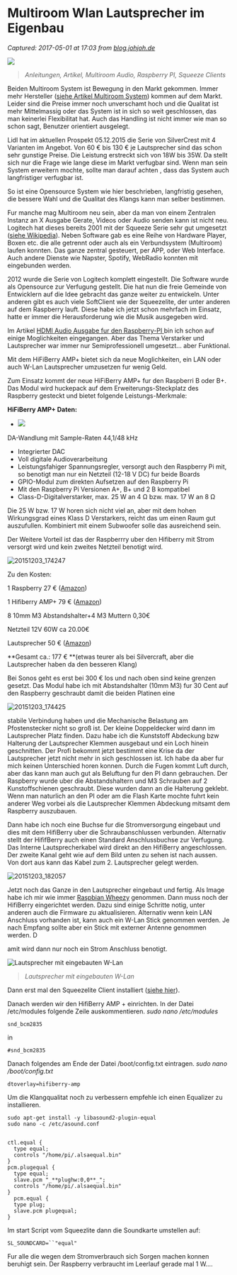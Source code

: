 # Multiroom Wlan Lautsprecher im Eigenbau

_Captured: 2017-05-01 at 17:03 from [blog.johjoh.de](http://blog.johjoh.de/multiroom-wlan-lautsprecher-im-eigenbau/)_

![](https://i0.wp.com/blog.johjoh.de/wp-content/uploads/2015/12/2376-eva1-e1453481961413.jpg?resize=634%2C372)

> _Anleitungen, Artikel, Multiroom Audio, Raspberry PI, Squeeze Clients_

Beiden Multiroom System ist Bewegung in den Markt gekommen. Immer mehr Hersteller ([siehe Artikel Multiroom System](http://blog.johjoh.de/multiroom-system/)) kommen auf dem Markt. Leider sind die Preise immer noch unverschamt hoch und die Qualitat ist mehr Mittelmassig oder das System ist in sich so weit geschlossen, das man keinerlei Flexibilitat hat. Auch das Handling ist nicht immer wie man so schon sagt, Benutzer orientiert ausgelegt.

Lidl hat im aktuellen Prospekt 05.12.2015 die Serie von SilverCrest mit 4 Varianten im Angebot. Von 60 € bis 130 € je Lautsprecher sind das schon sehr gunstige Preise. Die Leistung erstreckt sich von 18W bis 35W. Da stellt sich nur die Frage wie lange diese im Markt verfugbar sind. Wenn man sein System erweitern mochte, sollte man darauf achten , dass das System auch langfristiger verfugbar ist.

So ist eine Opensource System wie hier beschrieben, langfristig gesehen, die bessere Wahl und die Qualitat des Klangs kann man selber bestimmen.

Fur manche mag Multiroom neu sein, aber da man von einem Zentralen Instanz an X Ausgabe Gerate, Videos oder Audio senden kann ist nicht neu. Logitech hat dieses bereits 2001 mit der Squeeze Serie sehr gut umgesetzt ([siehe Wikipedia](https://de.wikipedia.org/wiki/Squeezebox)). Neben Software gab es eine Reihe von Hardware Player, Boxen etc. die alle getrennt oder auch als ein Verbundsystem (Multiroom) laufen konnten. Das ganze zentral gesteuert, per APP, oder Web Interface. Auch andere Dienste wie Napster, Spotify, WebRadio konnten mit eingebunden werden.

2012 wurde die Serie von Logitech komplett eingestellt. Die Software wurde als Opensource zur Verfugung gestellt. Die hat nun die freie Gemeinde von Entwicklern auf die Idee gebracht das ganze weiter zu entwickeln. Unter anderen gibt es auch viele SoftClient wie der Squeezelite, der unter anderen auf dem Raspberry lauft. Diese habe ich jetzt schon mehrfach im Einsatz, hatte er immer die Herausforderung wie die Musik ausgegeben wird.

Im Artikel [HDMI Audio Ausgabe fur den Raspberry-PI ](http://blog.johjoh.de/hdmi-audio-ausgabe-fuer-den-raspberry-pi/)bin ich schon auf einige Moglichkeiten eingegangen. Aber das Thema Verstarker und Lautsprecher war immer nur Semiprofessionell umgesetzt… aber Funktional.

Mit dem HiFiBerry AMP+ bietet sich da neue Moglichkeiten, ein LAN oder auch W-Lan Lautsprecher umzusetzen fur wenig Geld.

Zum Einsatz kommt der neue HiFiBerry AMP+ fur den Raspberri B oder B+. Das Modul wird huckepack auf dem Erweiterungs-Steckplatz des Raspberry gesteckt und bietet folgende Leistungs-Merkmale:

**HiFiBerry AMP+ Daten:**

  * ![](https://i2.wp.com/blog.johjoh.de/wp-content/uploads/2015/12/HifiBerry.jpg?resize=248%2C300)

DA-Wandlung mit Sample-Raten 44,1/48 kHz
  * Integrierter DAC
  * Voll digitale Audioverarbeitung
  * Leistungsfahiger Spannungsregler, versorgt auch den Raspberry Pi mit, so benotigt man nur ein Netzteil (12-18 V DC) fur beide Boards
  * GPIO-Modul zum direkten Aufsetzen auf den Raspberry Pi
  * Mit den Raspberry Pi Versionen A+, B+ und 2 B kompatibel
  * Class-D-Digitalverstarker, max. 25 W an 4 Ω bzw. max. 17 W an 8 Ω

Die 25 W bzw. 17 W horen sich nicht viel an, aber mit dem hohen Wirkungsgrad eines Klass D Verstarkers, reicht das um einen Raum gut auszufullen. Kombiniert mit einem Subwoofer solle das ausreichend sein.

Der Weitere Vorteil ist das der Raspberrry uber den Hifiberry mit Strom versorgt wird und kein zweites Netzteil benotigt wird.

![20151203_174247](https://i2.wp.com/blog.johjoh.de/wp-content/uploads/2016/01/20151203_174247.jpg?resize=300%2C169)

Zu den Kosten:

1 Raspberry 27 € ([Amazon](http://www.amazon.de/gp/product/B00T2U7R7I/ref=as_li_tl?ie=UTF8&camp=1638&creative=6742&creativeASIN=B00T2U7R7I&linkCode=as2&tag=johjoh-21))

1 Hifiberry AMP+ 79 € ([Amazon](http://www.amazon.de/gp/product/B00UTV03G6/ref=as_li_tl?ie=UTF8&camp=1638&creative=6742&creativeASIN=B00UTV03G6&linkCode=as2&tag=johjoh-21))

8 10mm M3 Abstandshalter+4 M3 Muttern 0,30€

Netzteil 12V 60W ca 20.00€

Lautsprecher 50 € ([Amazon](http://www.amazon.de/gp/product/B00W7DMF6U/ref=as_li_tl?ie=UTF8&camp=1638&creative=6742&creativeASIN=B00W7DMF6U&linkCode=as2&tag=johjoh-21))

**Gesamt ca.: 177 € **(etwas teurer als bei Silvercraft, aber die Lautsprecher haben da den besseren Klang)

Bei Sonos geht es erst bei 300 € los und nach oben sind keine grenzen gesetzt. Das Modul habe ich mit Abstandshalter (10mm M3) fur 30 Cent auf den Raspberry geschraubt damit die beiden Platinen eine

![20151203_174425](https://i2.wp.com/blog.johjoh.de/wp-content/uploads/2016/01/20151203_174425.jpg?resize=300%2C169)

stabile Verbindung haben und die Mechanische Belastung am Pfostenstecker nicht so groß ist. Der kleine Doppeldecker wird dann im Lautsprecher Platz finden. Dazu habe ich die Kunststoff Abdeckung bzw Halterung der Lautsprecher Klemmen ausgebaut und ein Loch hinein geschnitten. Der Profi bekommt jetzt bestimmt eine Krise da der Lautsprecher jetzt nicht mehr in sich geschlossen ist. Ich habe da aber fur mich keinen Unterschied horen konnen. Durch die Fugen kommt Luft durch, aber das kann man auch gut als Beluftung fur den PI dann gebrauchen. Der Raspberry wurde uber die Abstandshaltern und M3 Schrauben auf 2 Kunstoffschienen geschraubt. Diese wurden dann an die Halterung geklebt. Wenn man naturlich an den PI oder am die Flash Karte mochte fuhrt kein anderer Weg vorbei als die Lautsprecher Klemmen Abdeckung mitsamt dem Raspberry auszubauen.

Dann habe ich noch eine Buchse fur die Stromversorgung eingebaut und dies mit dem HifiBerry uber die Schraubanschlussen verbunden. Alternativ stellt der HififBerry auch einen Standard Anschlussbuchse zur Verfugung. Das Interne Lautsprecherkabel wird direkt an den HifiBerry angeschlossen. Der zweite Kanal geht wie auf dem Bild unten zu sehen ist nach aussen. Von dort aus kann das Kabel zum 2. Lautsprecher gelegt werden.

![20151203_182057](https://i1.wp.com/blog.johjoh.de/wp-content/uploads/2016/01/20151203_182057.jpg?resize=300%2C169)

Jetzt noch das Ganze in den Lautsprecher eingebaut und fertig. Als Image habe ich mir wie immer [Raspbian Wheezy](https://www.raspberrypi.org/downloads/raspbian/) genommen. Dann muss noch der HifiBerry eingerichtet werden. Dazu sind einige Schritte notig, unter anderen auch die Firmware zu aktualisieren. Alternativ wenn kein LAN Anschluss vorhanden ist, kann auch ein W-Lan Stick genommen werden. Je nach Empfang sollte aber ein Stick mit externer Antenne genommen werden. D

amit wird dann nur noch ein Strom Anschluss benotigt.

![Lautsprecher mit eingebauten W-Lan](https://i1.wp.com/blog.johjoh.de/wp-content/uploads/2016/01/20151203_182625.jpg?resize=300%2C169)

> _Lautsprecher mit eingebauten W-Lan_

Dann erst mal den Squeezelite Client installiert ([siehe hier](http://blog.johjoh.de/squeezelite-auf-den-raspberry-installieren/)).

Danach werden wir den HifiBerry AMP + einrichten. In der Datei /etc/modules folgende Zeile auskommentieren. _sudo nano /etc/modules_
    
    
    snd_bcm2835

in
    
    
    #snd_bcm2835

Danach folgendes am Ende der Datei /boot/config.txt eintragen. _sudo nano /boot/config.txt_
    
    
    dtoverlay=hifiberry-amp

Um die Klangqualitat noch zu verbessern empfehle ich einen Equalizer zu installieren.
    
    
    sudo apt-get install -y libasound2-plugin-equal
    sudo nano -c /etc/asound.conf
    
    
    ctl.equal {
      type equal;
      controls "/home/pi/.alsaequal.bin"
    }
    pcm.plugequal {
      type equal;
      slave.pcm "_**plughw:0,0**_";
      controls "/home/pi/.alsaequal.bin"
    }
      pcm.equal {
      type plug;
      slave.pcm plugequal;
    }

Im start Script vom Squeezlite dann die Soundkarte umstellen auf:

`SL_SOUNDCARD=``"equal"`

Fur alle die wegen dem Stromverbrauch sich Sorgen machen konnen beruhigt sein. Der Raspberry verbraucht im Leerlauf gerade mal 1 W….
